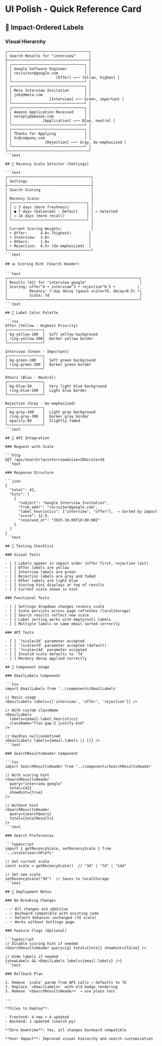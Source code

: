 # UI Polish - Quick Reference Card

## 🎨 Impact-Ordered Labels

### Visual Hierarchy

```text
┌─────────────────────────────────────┐
│ Search Results for "interview"      │
├─────────────────────────────────────┤
│ ┌─────────────────────────────────┐ │
│ │ Google Software Engineer        │ │
│ │ recruiter@google.com            │ │
│ │                    [Offer] ←── Yellow, highest │
│ └─────────────────────────────────┘ │
│ ┌─────────────────────────────────┐ │
│ │ Meta Interview Invitation       │ │
│ │ jobs@meta.com                   │ │
│ │                 [Interview] ←── Green, important │
│ └─────────────────────────────────┘ │
│ ┌─────────────────────────────────┐ │
│ │ Amazon Application Received     │ │
│ │ noreply@amazon.com              │ │
│ │              [Application] ←── Blue, neutral │
│ └─────────────────────────────────┘ │
│ ┌─────────────────────────────────┐ │
│ │ Thanks for Applying             │ │
│ │ hr@company.com                  │ │
│ │               [Rejection] ←── Gray, de-emphasized │
│ └─────────────────────────────────┘ │
└─────────────────────────────────────┘
```text

## 🔧 Recency Scale Selector (Settings)

```text
┌──────────────────────────────────────┐
│ Settings                             │
├──────────────────────────────────────┤
│ Search Scoring                       │
│                                      │
│ Recency Scale:                       │
│ ┌──────────────────────────────────┐ │
│ │ ○ 3 days (more freshness)        │ │
│ │ ● 7 days (balanced) - Default    │ │ ← Selected
│ │ ○ 14 days (more recall)          │ │
│ └──────────────────────────────────┘ │
│                                      │
│ Current Scoring Weights:             │
│ • Offer:      4.0× (highest)        │
│ • Interview:  3.0×                  │
│ • Others:     1.0×                  │
│ • Rejection:  0.5× (de-emphasized)  │
└──────────────────────────────────────┘
```text

## 📊 Scoring Hint (Search Header)

```text
┌────────────────────────────────────────────────────────────┐
│ Results (42) for "interview google"                        │
│ Scoring: offer^4 • interview^3 • rejection^0.5 •          │
│          Recency: 7-day decay (gauss scale=7d, decay=0.5) •│
│          Scale: 7d                                         │
└────────────────────────────────────────────────────────────┘
```text

## 🎨 Label Color Palette

```css
Offer (Yellow - Highest Priority)
┌────────────────┐
│ bg-yellow-100  │  Soft yellow background
│ ring-yellow-300│  Darker yellow border
└────────────────┘

Interview (Green - Important)
┌────────────────┐
│ bg-green-100   │  Soft green background
│ ring-green-300 │  Darker green border
└────────────────┘

Others (Blue - Neutral)
┌────────────────┐
│ bg-blue-50     │  Very light blue background
│ ring-blue-200  │  Light blue border
└────────────────┘

Rejection (Gray - De-emphasized)
┌────────────────┐
│ bg-gray-100    │  Light gray background
│ ring-gray-300  │  Darker gray border
│ opacity-80     │  Slightly faded
└────────────────┘
```text

## 🔌 API Integration

### Request with Scale

```http
GET /api/search/?q=interview&size=20&scale=3d
```text

### Response Structure

```json
{
  "total": 42,
  "hits": [
    {
      "subject": "Google Interview Invitation",
      "from_addr": "recruiter@google.com",
      "label_heuristics": ["interview", "offer"],  ← Sorted by impact
      "score": 12.5,
      "received_at": "2025-10-09T10:00:00Z"
    }
  ]
}
```text

## 🧪 Testing Checklist

### Visual Tests

- [ ] Labels appear in impact order (offer first, rejection last)
- [ ] Offer labels are yellow
- [ ] Interview labels are green
- [ ] Rejection labels are gray and faded
- [ ] Other labels are light blue
- [ ] Scoring hint displays at top of results
- [ ] Current scale shown in hint

### Functional Tests

- [ ] Settings dropdown changes recency scale
- [ ] Scale persists across page refreshes (localStorage)
- [ ] Search results reflect new scale
- [ ] Label sorting works with empty/null labels
- [ ] Multiple labels on same email sorted correctly

### API Tests

- [ ] `?scale=3d` parameter accepted
- [ ] `?scale=7d` parameter accepted (default)
- [ ] `?scale=14d` parameter accepted
- [ ] Invalid scale defaults to `7d`
- [ ] Recency decay applied correctly

## 📝 Component Usage

### EmailLabels Component

```tsx
import EmailLabels from '../components/EmailLabels'

// Basic usage
<EmailLabels labels={['interview', 'offer', 'rejection']} />

// With custom className
<EmailLabels 
  labels={email.label_heuristics} 
  className="flex gap-2 justify-end"
/>

// Handles null/undefined
<EmailLabels labels={email.labels || []} />
```text

### SearchResultsHeader Component

```tsx
import SearchResultsHeader from '../components/SearchResultsHeader'

// With scoring hint
<SearchResultsHeader 
  query="interview google" 
  total={42} 
  showHint={true} 
/>

// Without hint
<SearchResultsHeader 
  query={searchQuery} 
  total={totalResults} 
/>
```text

### Search Preferences

```typescript
import { getRecencyScale, setRecencyScale } from '../state/searchPrefs'

// Get current scale
const scale = getRecencyScale()  // "3d" | "7d" | "14d"

// Set new scale
setRecencyScale("3d")  // Saves to localStorage
```text

## 🚀 Deployment Notes

### No Breaking Changes

- ✅ All changes are additive
- ✅ Backward compatible with existing code
- ✅ Default behavior unchanged (7d scale)
- ✅ Works without Settings page

### Feature Flags (Optional)

```typescript
// Disable scoring hint if needed
<SearchResultsHeader query={q} total={total} showHint={false} />

// Hide labels if needed
{showLabels && <EmailLabels labels={email.labels} />}
```text

### Rollback Plan

1. Remove `scale` param from API calls → defaults to 7d
2. Replace `<EmailLabels>` with old badge rendering
3. Remove `<SearchResultsHeader>` → use plain text

---

**Files to Deploy**:

- Frontend: 4 new + 4 updated
- Backend: 1 updated (search.py)

**Zero Downtime**: Yes, all changes backward compatible

**User Impact**: Improved visual hierarchy and search customization
